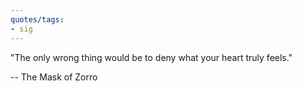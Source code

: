 ```yaml
---
quotes/tags:
- sig
---
```




"The only wrong thing would be to deny what your heart truly feels."

-- The Mask of Zorro